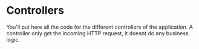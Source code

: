 # Controllers

You'll put here all the code for the different controllers of the application. A controller only get the incoming HTTP request, it doesnt do any business logic.